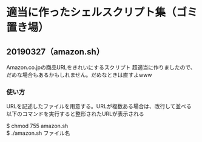 # 適当に作ったシェルスクリプト集（ゴミ置き場）

## 20190327（amazon.sh）
Amazon.co.jpの商品URLをきれいにするスクリプト 
超適当に作りましたので、だめな場合もあるかもしれません。だめなときは直すよwww  


### 使い方
URLを記述したファイルを用意する。URLが複数ある場合は、改行して並べる  
以下のコマンドを実行すると整形されたURLが表示される  

$ chmod 755 amazon.sh  
$ ./amazon.sh ファイル名  

